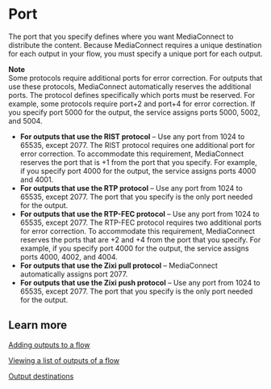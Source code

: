 # Port<a name="hp-output-port"></a>

The port that you specify defines where you want MediaConnect to distribute the content\. Because MediaConnect requires a unique destination for each output in your flow, you must specify a unique port for each output\. 

**Note**  
Some protocols require additional ports for error correction\. For outputs that use these protocols, MediaConnect automatically reserves the additional ports\. The protocol defines specifically which ports must be reserved\. For example, some protocols require port\+2 and port\+4 for error correction\. If you specify port 5000 for the output, the service assigns ports 5000, 5002, and 5004\.
+ **For outputs that use the RIST protocol** – Use any port from 1024 to 65535, except 2077\. The RIST protocol requires one additional port for error correction\. To accommodate this requirement, MediaConnect reserves the port that is \+1 from the port that you specify\. For example, if you specify port 4000 for the output, the service assigns ports 4000 and 4001\.
+ **For outputs that use the RTP protocol** – Use any port from 1024 to 65535, except 2077\. The port that you specify is the only port needed for the output\.
+ **For outputs that use the RTP\-FEC protocol** – Use any port from 1024 to 65535, except 2077\. The RTP\-FEC protocol requires two additional ports for error correction\. To accommodate this requirement, MediaConnect reserves the ports that are \+2 and \+4 from the port that you specify\. For example, if you specify port 4000 for the output, the service assigns ports 4000, 4002, and 4004\.
+ **For outputs that use the Zixi pull protocol** – MediaConnect automatically assigns port 2077\.
+ **For outputs that use the Zixi push protocol** – Use any port from 1024 to 65535, except 2077\. The port that you specify is the only port needed for the output\.

## Learn more<a name="hp-output-port-learn"></a>

[Adding outputs to a flow](https://docs.aws.amazon.com/mediaconnect/latest/ug/outputs-add.html?icmpid=docs_mediaconnect_help_panel)

[Viewing a list of outputs of a flow](https://docs.aws.amazon.com/mediaconnect/latest/ug/outputs-view-list.html?icmpid=docs_mediaconnect_help_panel)

[Output destinations](https://docs.aws.amazon.com/mediaconnect/latest/ug/destinations.html?icmpid=docs_mediaconnect_help_panel)